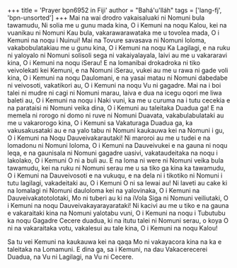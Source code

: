 +++
title = 'Prayer bpn6952 in Fiji'
author = "Bahá'u'lláh"
tags = ['lang-fj', 'bpn-unsorted']
+++
Mai na wai drodro vakaisaluaki ni Nomuni bula tawamudu, Ni solia me u gunu mada kina, O i Kemuni na noqu Kalou, kei na vuanikau ni Nomuni Kau bula, vakarawarawataka me u tovolea mada, O i Kemuni na noqu i Nuinui! Mai na Tovure savasava ni Nomuni loloma, vakabobulatakiau me u gunu kina, O i Kemuni na noqu Ka Lagilagi, e na ruku ni yaloyalo ni Nomuni solisoli sega ni vakaiyalayala, laivi au me u vakararavi kina, O i Kemuni na noqu iSerau! E na lomanibai drokadroka ni tiko veivolekati kei Kemuni, e na Nomuni iSerau, vukei au me u rawa ni gade voli kina, O i Kemuni na noqu Daulomani, e na yasai matau ni Nomuni dabedabe ni veivosoti, vakatikori au, O i Kemuni na noqu Vu ni gagadre. Mai na i boi talei ni mudre ni cagi ni Nomuni marau, laiva e dua na icegu oqori me liwa baleti au, O i Kemuni na noqu i Naki vuni, ka me u curuma na i tutu cecekia e na parataisi ni Nomuni veika dina, O i Kemuni au taleitaka Duadua ga! E na memela ni rorogo ni domo ni ruve ni Nomuni Duavata, vakabulabulataki au me u vakarorogo kina, O i Kemuni sa Vakaturaga Duadua ga, ka vakusakusataki au e na yalo tabu ni Nomuni kaukauwa kei na Nomuni i gu, O i Kemuni na Noqu Dauveivakarautaki! Ni maroroi au me u tudei e na lomadonu ni Nomuni loloma, O i Kemuni na Dauveivukei e na gauna ni noqu leqa, e na gaunisala ni Nomuni gagadre uasivi, vakataudeitaka na noqu i lakolako, O i Kemuni O ni a buli au. E na loma ni were ni Nomuni veika bula tawamudu, kei na ruku ni Nomuni serau me u sa tiko ga kina ka tawamudu, O i Kemuni na Dauveivosoti e na vukuqu, e na dela ni i tikotiko ni Nomuni i tutu lagilagi, vakadeitaki au, O i Kemuni O ni sa lewai au! Ni laveti au cake ki na lomalagi ni Nomuni dauloloma kei na yalovinaka, O i Kemuni na Dauveivakatotolotaki, Mo ni tuberi au ki na iVola Siga ni Nomuni veiliutaki, O i Kemuni na noqu Dauveivakayarayarataki! Ni kacivi au me u tiko e na gauna e vakaraitaki kina na Nomuni yalotabu vuni, O i Kemuni na noqu i Tubutubu ka noqu Gagadre Cecere duadua, ki na itutu talei ni Nomuni serau, o koya O ni na vakaraitaka votu, vakalesui au tale kina, O i Kemuni na noqu Kalou! 

Sa tu vei Kemuni na kaukauwa kei na qaqa Mo ni vakayacora kina na ka e taleitaka na Lomamuni. E dina ga, sa i Kemuni, na dau Vakacerecerei Duadua, na Vu ni Lagilagi, na Vu ni Cecere.
